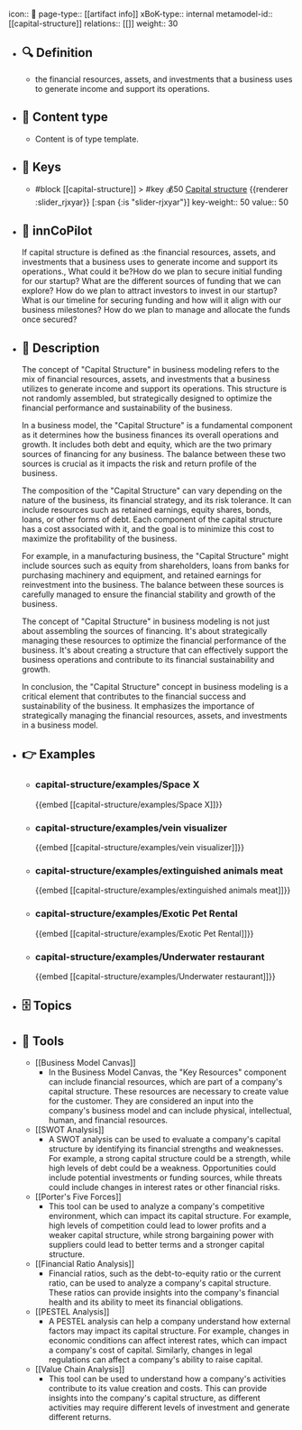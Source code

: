icon:: 🧿
page-type:: [[artifact info]]
xBoK-type:: internal
metamodel-id:: [[capital-structure]]
relations:: [[]]
weight:: 30

- ## 🔍 Definition
  - the financial resources, assets, and investments that a business uses to generate income and support its operations.
- ## 📰 Content type 
  - Content is of type template.
  
- ## 🔑 Keys
  - #block [[capital-structure]] > #key 💰50 [Capital structure](https://go.plastilinn.com/#/page/capital-structure%2FCapital%20structure) {{renderer :slider_rjxyar}} [:span {:is "slider-rjxyar"}] 
    key-weight:: 50
    value:: 50
- ## 🤖 innCoPilot
  If capital structure is defined as :the financial resources, assets, and investments that a business uses to generate income and support its operations., What could it be?How do we plan to secure initial funding for our startup?
  What are the different sources of funding that we can explore?
  How do we plan to attract investors to invest in our startup?
  What is our timeline for securing funding and how will it align with our business milestones?
  How do we plan to manage and allocate the funds once secured?
- ## 📖 Description
  The concept of "Capital Structure" in business modeling refers to the mix of financial resources, assets, and investments that a business utilizes to generate income and support its operations. This structure is not randomly assembled, but strategically designed to optimize the financial performance and sustainability of the business.
  
  In a business model, the "Capital Structure" is a fundamental component as it determines how the business finances its overall operations and growth. It includes both debt and equity, which are the two primary sources of financing for any business. The balance between these two sources is crucial as it impacts the risk and return profile of the business.
  
  The composition of the "Capital Structure" can vary depending on the nature of the business, its financial strategy, and its risk tolerance. It can include resources such as retained earnings, equity shares, bonds, loans, or other forms of debt. Each component of the capital structure has a cost associated with it, and the goal is to minimize this cost to maximize the profitability of the business.
  
  For example, in a manufacturing business, the "Capital Structure" might include sources such as equity from shareholders, loans from banks for purchasing machinery and equipment, and retained earnings for reinvestment into the business. The balance between these sources is carefully managed to ensure the financial stability and growth of the business.
  
  The concept of "Capital Structure" in business modeling is not just about assembling the sources of financing. It's about strategically managing these resources to optimize the financial performance of the business. It's about creating a structure that can effectively support the business operations and contribute to its financial sustainability and growth.
  
  In conclusion, the "Capital Structure" concept in business modeling is a critical element that contributes to the financial success and sustainability of the business. It emphasizes the importance of strategically managing the financial resources, assets, and investments in a business model.
- ## 👉 Examples
  - ### capital-structure/examples/Space X
    {{embed [[capital-structure/examples/Space X]]}}
  - ### capital-structure/examples/vein visualizer
    {{embed [[capital-structure/examples/vein visualizer]]}}
  - ### capital-structure/examples/extinguished animals meat
    {{embed [[capital-structure/examples/extinguished animals meat]]}}
  - ### capital-structure/examples/Exotic Pet Rental
    {{embed [[capital-structure/examples/Exotic Pet Rental]]}}
  - ### capital-structure/examples/Underwater restaurant
    {{embed [[capital-structure/examples/Underwater restaurant]]}}
  
- ## 🗄️ Topics
  
- ## 🧰 Tools
  - [[Business Model Canvas]]
    - In the Business Model Canvas, the "Key Resources" component can include financial resources, which are part of a company's capital structure. These resources are necessary to create value for the customer. They are considered an input into the company's business model and can include physical, intellectual, human, and financial resources.
  - [[SWOT Analysis]]
    - A SWOT analysis can be used to evaluate a company's capital structure by identifying its financial strengths and weaknesses. For example, a strong capital structure could be a strength, while high levels of debt could be a weakness. Opportunities could include potential investments or funding sources, while threats could include changes in interest rates or other financial risks.
  - [[Porter's Five Forces]]
    - This tool can be used to analyze a company's competitive environment, which can impact its capital structure. For example, high levels of competition could lead to lower profits and a weaker capital structure, while strong bargaining power with suppliers could lead to better terms and a stronger capital structure.
  - [[Financial Ratio Analysis]]
    - Financial ratios, such as the debt-to-equity ratio or the current ratio, can be used to analyze a company's capital structure. These ratios can provide insights into the company's financial health and its ability to meet its financial obligations.
  - [[PESTEL Analysis]]
    - A PESTEL analysis can help a company understand how external factors may impact its capital structure. For example, changes in economic conditions can affect interest rates, which can impact a company's cost of capital. Similarly, changes in legal regulations can affect a company's ability to raise capital.
  - [[Value Chain Analysis]]
    - This tool can be used to understand how a company's activities contribute to its value creation and costs. This can provide insights into the company's capital structure, as different activities may require different levels of investment and generate different returns.
